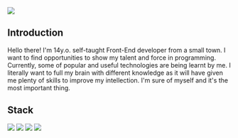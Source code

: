 ![](./luke2.gif)

## Introduction
Hello there! I'm 14y.o. self-taught Front-End developer from a small town. I want to find opportunities to show my talent and force in programming. Currently, some of popular and useful technologies are being learnt by me. I literally want to full my brain with different knowledge as it will have given me plenty of skills to improve my intellection. I'm sure of myself and it's the most important thing.

## Stack
![](https://img.shields.io/badge/-JavaScript-orange?style=for-the-badge&logo=JavaScript&logoColor=white&logoWidth=20)
![](https://img.shields.io/badge/-C++-blue?style=for-the-badge&logo=CPlusPlus&logoColor=white&logoWidth=20)
![](https://img.shields.io/badge/-HTML-orange?style=for-the-badge&logo=HTML5&logoColor=white&logoWidth=20)
![](https://img.shields.io/badge/-CSS-blue?style=for-the-badge&logo=CSS3&logoColor=white&logoWidth=20)
